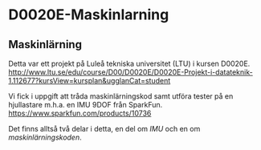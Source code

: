 # D0020E-Maskinlarning

Maskinlärning
--------------
Detta var ett projekt på Luleå tekniska universitet (LTU) i kursen D0020E.
http://www.ltu.se/edu/course/D00/D0020E/D0020E-Projekt-i-datateknik-1.112677?kursView=kursplan&ugglanCat=student

Vi fick i uppgift att tråda maskinlärningskod samt utföra tester på en hjullastare m.h.a. en IMU 9DOF från SparkFun. https://www.sparkfun.com/products/10736

Det finns alltså två delar i detta, en del om _IMU_ och en om _maskinlärningskoden_.
